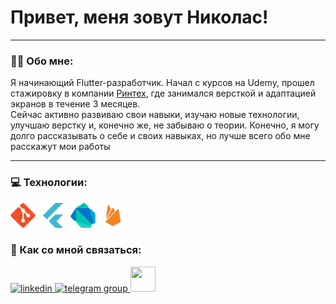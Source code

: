 # Привет, меня зовут Николас!

---

### :man_technologist: Обо мне: 

Я начинающий Flutter-разработчик. Начал с курсов на Udemy, прошел стажировку в компании <a href="https://www.xn--e1afpkmt.xn--p1ai/">Ринтех</a>, где занимался версткой и адаптацией экранов в течение 3 месяцев. <br>
Сейчас активно развиваю свои навыки, изучаю новые технологии, улучшаю верстку и, конечно же, не забываю о теории. 
Конечно, я могу долго рассказывать о себе и своих навыках, но лучше всего обо мне расскажут мои работы

---
  ### 💻 Технологии:

<div>
  <img src="https://github.com/devicons/devicon/blob/master/icons/git/git-original.svg" width="40" height="40"/>&nbsp
  <img src="https://github.com/devicons/devicon/blob/master/icons/flutter/flutter-plain.svg" width="40" height="40"/>&nbsp
  <img src="https://github.com/devicons/devicon/blob/master/icons/dart/dart-original.svg" width="40" height="40"/>&nbsp
  <img src="https://github.com/devicons/devicon/blob/master/icons/firebase/firebase-plain.svg" width="40" height="40"/>&nbsp
</div>

### 🤝 Как со мной связаться:

  <div id="badges">
    <a href="https://www.linkedin.com/in/nikolas-gevorkyan-90a2a0282" target="_blank">
      <img src="https://cdn-icons-png.flaticon.com/512/2504/2504799.png" width="40" height="40" alt="linkedin" />
    </a>
    <a href="https://t.me/nikola0507" target="_blank">
      <img src="https://cdn-icons-png.flaticon.com/512/2111/2111646.png" width="40" height="40" alt="telegram group"/>
    </a>
    <a href="https://vk.com/id360091665" target="_blank">
      <img src="https://cdn-icons-png.flaticon.com/512/145/145813.png" width="40" height="40" alt=""/>
    </a>
  </div>
